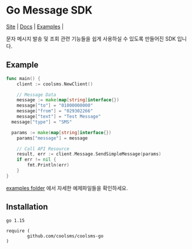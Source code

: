 # Go Message SDK

[Site](https://www.coolsms.co.kr/) |
[Docs](https://docs.coolsms.co.kr/) |
[Examples](https://github.com/coolsms/coolsms-go/tree/master/_examples) |

문자 메시지 발송 및 조회 관련 기능들을 쉽게 사용하실 수 있도록 만들어진 SDK 입니다.

## Example

```go
func main() {
	client := coolsms.NewClient()

	// Message Data
	message := make(map[string]interface{})
	message["to"] = "01000000000"
	message["from"] = "029302266"
	message["text"] = "Test Message"
  message["type"] = "SMS"

  params := make(map[string]interface{})
	params["message"] = message

	// Call API Resource
	result, err := client.Message.SendSimpleMessage(params)
	if err != nil {
		fmt.Println(err)
	}
}
```

[examples folder](https://github.com/coolsms/coolsms-go/tree/master/_examples) 에서 자세한 예제파일들을 확인하세요.

## Installation

```
go 1.15

require (
        github.com/coolsms/coolsms-go
)
```
